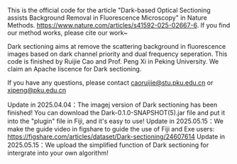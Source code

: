 This is the official code for the article "Dark-based Optical Sectioning assists Background Removal in Fluorescence Microscopy" in Nature Methods.
https://www.nature.com/articles/s41592-025-02667-6. If you find our method works, please cite our work~

Dark sectioning aims at remove the scattering background in fluorescence images based on dark channel priority and dual frequency seperation.
This code is finished by Ruijie Cao and Prof. Peng Xi in Peking University. We claim an Apache liscence for Dark sectioning.

If you have any questions, please contact caoruijie@stu.pku.edu.cn or xipeng@pku.edu.cn

Update in 2025.04.04：The imagej version of Dark sectioning has been finished! You can download the Dark-0.1.0-SNAPSHOT(5).jar file and put it into the "plugin" file in Fiji, and it's easy to use!
Update in 2025.05.15：We make the guide video in figshare to guide the use of Fiji and Exe users: https://figshare.com/articles/dataset/Dark-sectioning/24607614
Update in 2025.05.15：We upload the simplified function of Dark sectioning for intergrate into your own algorithm!
